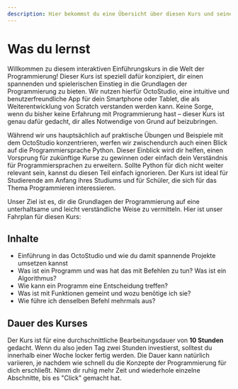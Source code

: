 ```yaml
---
description: Hier bekommst du eine Übersicht über diesen Kurs und seine Lernziele.
---
```


# Was du lernst

Willkommen zu diesem interaktiven Einführungskurs in die Welt der Programmierung! Dieser Kurs ist speziell dafür konzipiert, dir einen spannenden und spielerischen Einstieg in die Grundlagen der Programmierung zu bieten. Wir nutzen hierfür OctoStudio, eine intuitive und benutzerfreundliche App für dein Smartphone oder Tablet, die als Weiterentwicklung von Scratch verstanden werden kann. Keine Sorge, wenn du bisher keine Erfahrung mit Programmierung hast – dieser Kurs ist genau dafür gedacht, dir alles Notwendige von Grund auf beizubringen.

Während wir uns hauptsächlich auf praktische Übungen und Beispiele mit dem OctoStudio konzentrieren, werfen wir zwischendurch auch einen Blick auf die Programmiersprache Python. Dieser Einblick wird dir helfen, einen Vorsprung für zukünftige Kurse zu gewinnen oder einfach dein Verständnis für Programmiersprachen zu erweitern. Sollte Python für dich nicht weiter relevant sein, kannst du diesen Teil einfach ignorieren. Der Kurs ist ideal für Studierende am Anfang ihres Studiums und für Schüler, die sich für das Thema Programmieren interessieren.

Unser Ziel ist es, dir die Grundlagen der Programmierung auf eine unterhaltsame und leicht verständliche Weise zu vermitteln. Hier ist unser Fahrplan für diesen Kurs:

## Inhalte

* Einführung in das OctoStudio und wie du damit spannende Projekte umsetzen kannst
* Was ist ein Programm und was hat das mit Befehlen zu tun? Was ist ein Algorithmus?
* Wie kann ein Programm eine Entscheidung treffen?
* Was ist mit Funktionen gemeint und wozu benötige ich sie?
* Wie führe ich denselben Befehl mehrmals aus?

## Dauer des Kurses

Der Kurs ist für eine durchschnittliche Bearbeitungsdauer von **10 Stunden** gedacht. Wenn du also jeden Tag zwei Stunden investierst, solltest du innerhalb einer Woche locker fertig werden. Die Dauer kann natürlich variieren, je nachdem wie schnell du die Konzepte der Programmierung für dich erschließt. Nimm dir ruhig mehr Zeit und wiederhole einzelne Abschnitte, bis es "Click" gemacht hat.
